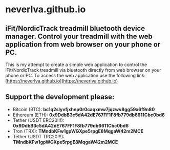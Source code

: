 # neverlva.github.io
## iFit/NordicTrack treadmill bluetooth device manager. Control your treadmill with the web application from web browser on your phone or PC.

This is my attempt to create a simple web application to control the iFit/NordicTrack treadmill via bluetooth directly from web browser on your phone or PC.
To access the web application use the following link: [https://neverlva.github.io](https://neverlva.github.io)

## Support the development please:
- Bitcoin (BTC): **bc1q2slyvfjxhnp0r0caqxmw7jqzwv8gg59x6f9n80**
- Ethereum (ETH): **0x9DdbB3c5dA42dE767FF1F8fb779db6611Cbc0bd6**
- Tether (USDT ERC20!!!): **0x9DdbB3c5dA42dE767FF1F8fb779db6611Cbc0bd6**
- Tron (TRX): **TMndbKFw1gpWGXpe5rpgE8MqgaW42m2MCE**
- Tether (USDT TRC20!!!): **TMndbKFw1gpWGXpe5rpgE8MqgaW42m2MCE**

